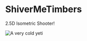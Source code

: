 ShiverMeTimbers
===============

2.5D Isometric Shooter!

![A very cold yeti](http://gyazo.com/ba4c4d44584f6b782e1ec710e1bb6116)
